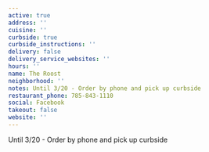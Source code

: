 ```yaml
---
active: true
address: ''
cuisine: ''
curbside: true
curbside_instructions: ''
delivery: false
delivery_service_websites: ''
hours: ''
name: The Roost
neighborhood: ''
notes: Until 3/20 - Order by phone and pick up curbside
restaurant_phone: 785-843-1110
social: Facebook
takeout: false
website: ''
---
```


Until 3/20 - Order by phone and pick up curbside